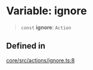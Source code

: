 # Variable: ignore

> `const` **ignore**: `Action`

## Defined in

[core/src/actions/ignore.ts:8](https://github.com/ai16z/eliza/blob/f44765cf90f453d2ecf80e9a2e5e7bb6d1533f70/core/src/actions/ignore.ts#L8)
